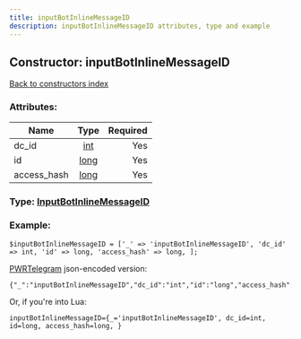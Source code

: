 ```yaml
---
title: inputBotInlineMessageID
description: inputBotInlineMessageID attributes, type and example
---
```

## Constructor: inputBotInlineMessageID  
[Back to constructors index](index.md)



### Attributes:

| Name     |    Type       | Required |
|----------|:-------------:|---------:|
|dc\_id|[int](../types/int.md) | Yes|
|id|[long](../types/long.md) | Yes|
|access\_hash|[long](../types/long.md) | Yes|



### Type: [InputBotInlineMessageID](../types/InputBotInlineMessageID.md)


### Example:

```
$inputBotInlineMessageID = ['_' => 'inputBotInlineMessageID', 'dc_id' => int, 'id' => long, 'access_hash' => long, ];
```  

[PWRTelegram](https://pwrtelegram.xyz) json-encoded version:

```
{"_":"inputBotInlineMessageID","dc_id":"int","id":"long","access_hash":"long"}
```


Or, if you're into Lua:  


```
inputBotInlineMessageID={_='inputBotInlineMessageID', dc_id=int, id=long, access_hash=long, }

```


